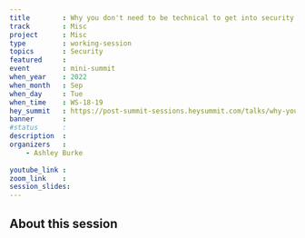 ```yaml
---
title        : Why you don't need to be technical to get into security
track        : Misc
project      : Misc
type         : working-session
topics       : Security
featured     :
event        : mini-summit
when_year    : 2022
when_month   : Sep
when_day     : Tue
when_time    : WS-18-19
hey_summit   : https://post-summit-sessions.heysummit.com/talks/why-you-dont-need-to-be-technical-to-get-into-security/
banner       :  
#status      : 
description  :
organizers   :
    - Ashley Burke
   
youtube_link : 
zoom_link    : 
session_slides:
---
```




## About this session
